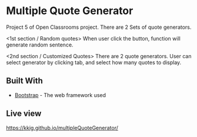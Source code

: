 # Multiple Quote Generator

Project 5 of Open Classrooms project. There are 2 Sets of quote generators.

<1st section / Random quotes>
When user click the button, function will generate random sentence.

<2nd section / Customized Quotes>
There are 2 quote generators. User can select generator by clicking tab, and select how many quotes to display.

## Built With

* [Bootstrap](https://getbootstrap.com/) - The web framework used 

## Live view

https://kkig.github.io/multipleQuoteGenerator/